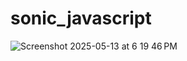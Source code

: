 # sonic_javascript
![Screenshot 2025-05-13 at 6 19 46 PM](https://github.com/user-attachments/assets/e5096c6e-206b-40dc-9012-bbd08768a90e)
